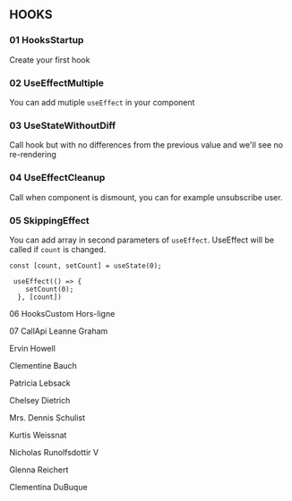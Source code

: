 ## HOOKS
### 01 HooksStartup

Create your first hook

### 02 UseEffectMultiple

You can add mutiple `useEffect` in your component


### 03 UseStateWithoutDiff

Call hook but with no differences from the previous value and we'll see no re-rendering

### 04 UseEffectCleanup

Call when component is dismount, you can for example unsubscribe user.

### 05 SkippingEffect

You can add array in second parameters of `useEffect`. UseEffect will be called if `count` is changed.

    const [count, setCount] = useState(0);

     useEffect(() => {
        setCount(0);
      }, [count])


06 HooksCustom
Hors-ligne

07 CallApi
Leanne Graham

Ervin Howell

Clementine Bauch

Patricia Lebsack

Chelsey Dietrich

Mrs. Dennis Schulist

Kurtis Weissnat

Nicholas Runolfsdottir V

Glenna Reichert

Clementina DuBuque
